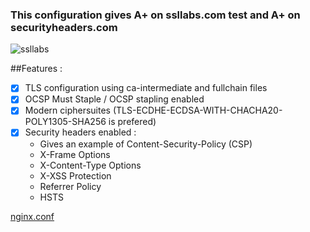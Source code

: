 
### This configuration gives A+ on ssllabs.com test and A+ on securityheaders.com

![ssllabs](https://github.com/r3dlight/Debian-GNU-Linux-Profiles/blob/master/docs/nginx/img/aplus.png)


##Features :

- [x] TLS configuration using ca-intermediate and fullchain files
- [x] OCSP Must Staple / OCSP stapling enabled
- [x] Modern ciphersuites (TLS-ECDHE-ECDSA-WITH-CHACHA20-POLY1305-SHA256 is prefered)
- [x] Security headers enabled :
	* Gives an example of Content-Security-Policy (CSP)
	* X-Frame Options
	* X-Content-Type Options
	* X-XSS Protection
	* Referrer Policy
	* HSTS

[nginx.conf](nginx.conf)
